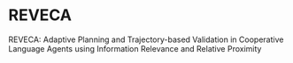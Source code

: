 # REVECA
REVECA: Adaptive Planning and Trajectory-based Validation in Cooperative Language Agents using Information Relevance and Relative Proximity

